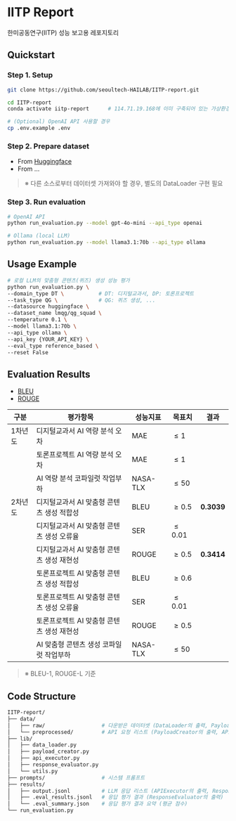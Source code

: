 # IITP Report

한미공동연구(IITP) 성능 보고용 레포지토리

## Quickstart

### Step 1. Setup
```bash
git clone https://github.com/seoultech-HAILAB/IITP-report.git

cd IITP-report
conda activate iitp-report      # 114.71.19.168에 이미 구축되어 있는 가상환경

# (Optional) OpenAI API 사용할 경우
cp .env.example .env            
```

### Step 2. Prepare dataset
- From [Huggingface](https://huggingface.co/datasets?sort=trending)
- From ...

> ※ 다른 소스로부터 데이터셋 가져와야 할 경우, 별도의 DataLoader 구현 필요

### Step 3. Run evaluation
```bash
# OpenAI API
python run_evaluation.py --model gpt-4o-mini --api_type openai

# Ollama (local LLM)
python run_evaluation.py --model llama3.1:70b --api_type ollama
```

## Usage Example
```bash
# 로컬 LLM의 맞춤형 콘텐츠(퀴즈) 생성 성능 평가
python run_evaluation.py \
--domain_type DT \           # DT: 디지털교과서, DP: 토론프로젝트
--task_type QG \             # QG: 퀴즈 생성, ...
--datasource huggingface \
--dataset_name lmqg/qg_squad \
--temperature 0.1 \
--model llama3.1:70b \
--api_type ollama \
--api_key {YOUR_API_KEY} \
--eval_type reference_based \
--reset False
```

## Evaluation Results
- [BLEU](https://huggingface.co/spaces/evaluate-metric/bleu/blob/main/README.md)
- [ROUGE](https://huggingface.co/spaces/evaluate-metric/rouge/blob/main/README.md)

| 구분 | 평가항목 | 성능지표 | 목표치 | 결과 |
| --- | --- | --- | --- | --- |
| 1차년도 | 디지털교과서 AI 역량 분석 오차 | MAE | $\leq1$ |  |
|  | 토론프로젝트 AI 역량 분석 오차 | MAE | $\leq1$ |  |
|  | AI 역량 분석 코파일럿 작업부하 | NASA-TLX | $\leq50$ |  |
| 2차년도 | 디지털교과서 AI 맞춤형 콘텐츠 생성 적합성 | BLEU | $\geq0.5$ | **0.3039** |
|  | 디지털교과서 AI 맞춤형 콘텐츠 생성 오류율 | SER | $\leq0.01$ |  |
|  | 디지털교과서 AI 맞춤형 콘텐츠 생성 재현성 | ROUGE | $\geq0.5$ | **0.3414** |
|  | 토론프로젝트 AI 맞춤형 콘텐츠 생성 적합성 | BLEU | $\geq0.6$ |  |
|  | 토론프로젝트 AI 맞춤형 콘텐츠 생성 오류율 | SER | $\leq0.01$ |  |
|  | 토론프로젝트 AI 맞춤형 콘텐츠 생성 재현성 | ROUGE | $\geq0.5$ |  |
|  | AI 맞춤형 콘텐츠 생성 코파일럿 작업부하 | NASA-TLX | $\leq50$ |  |
> ※ BLEU-1, ROUGE-L 기준

## Code Structure
```bash
IITP-report/
├── data/                                               
│   ├── raw/                  # 다운받은 데이터셋 (DataLoader의 출력, PayloadCreator의 입력)
│   └── preprocessed/         # API 요청 리스트 (PayloadCreator의 출력, APIExecutor의 입력)
├── lib/
│   ├── data_loader.py          
│   ├── payload_creator.py      
│   ├── api_executor.py         
│   ├── response_evaluator.py            
│   └── utils.py
├── prompts/                  # 시스템 프롬프트
├── results/            
│   ├── output.jsonl          # LLM 응답 리스트 (APIExecutor의 출력, ResponseEvaluator의 입력)
│   ├── .eval_results.jsonl   # 응답 평가 결과 (ResponseEvaluator의 출력)
│   └── .eval_summary.json    # 응답 평가 결과 요약 (평균 점수)
└── run_evaluation.py
```